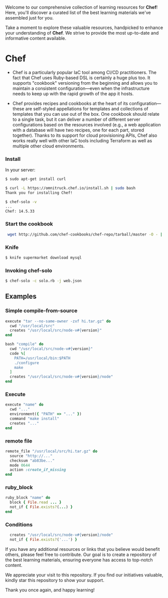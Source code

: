 Welcome to our comprehensive collection of learning resources for **Chef**! Here, you'll discover a curated list of the best learning materials we've assembled just for you.

Take a moment to explore these valuable resources, handpicked to enhance your understanding of **Chef**. We strive to provide the most up-to-date and informative content available.

# Chef 

- Chef is a particularly popular IaC tool among CI/CD practitioners. The fact that Chef uses Ruby-based DSL is certainly a huge plus too. It supports "cookbook" versioning from the beginning and allows you to maintain a consistent configuration—even when the infrastructure needs to keep up with the rapid growth of the app it hosts.

- Chef provides recipes and cookbooks at the heart of its configuration—these are self-styled appellations for templates and collections of templates that you can use out of the box. One cookbook should relate to a single task, but it can deliver a number of different server configurations based on the resources involved (e.g., a web application with a database will have two recipes, one for each part, stored together). Thanks to its support for cloud provisioning APIs, Chef also works really well with other IaC tools including Terraform as well as multiple other cloud environments.

### Install

In your server:

```bash
$ sudo apt-get install curl

```

```bash
$ curl -L https://omnitruck.chef.io/install.sh | sudo bash
Thank you for installing Chef!

```

```bash
$ chef-solo -v
...
Chef: 14.5.33
```

### Start the cookbook

```bash
 wget http://github.com/chef-cookbooks/chef-repo/tarball/master -O - | tar xzf - --strip-components=1

```

### Knife

```bash
$ knife supermarket download mysql

```

### Invoking chef-solo

```bash
$ chef-solo -c solo.rb -j web.json
```
## [](https://devhints.io/chef#examples)Examples

### Simple compile-from-source

```ruby
execute "tar --no-same-owner -zxf hi.tar.gz" do
  cwd "/usr/local/src"
  creates "/usr/local/src/node-v#{version}"
end

```

```ruby
bash "compile" do
  cwd "/usr/local/src/node-v#{version}"
  code %[
    PATH=/usr/local/bin:$PATH
    ./configure
    make
  ]
  creates "/usr/local/src/node-v#{version}/node"
end
```
### Execute

```ruby
execute "name" do
  cwd "..."
  environment({ "PATH" => "..." })
  command "make install"
  creates "..."
end
```
### remote file

```ruby
remote_file "/usr/local/src/hi.tar.gz" do
  source "http://..."
  checksum "ab83be..."
  mode 0644
  action :create_if_missing
end
```

### ruby_block

```ruby
ruby_block "name" do
  block { File.read ... }
  not_if { File.exists?(...) }
end
```
### Conditions

```ruby
  creates "/usr/local/src/node-v#{version}/node"
  not_if { File.exists?('...') }
```


If you have any additional resources or links that you believe would benefit others, please feel free to contribute. Our goal is to create a repository of the best learning materials, ensuring everyone has access to top-notch content.

We appreciate your visit to this repository. If you find our initiatives valuable, kindly star this repository to show your support.

Thank you once again, and happy learning!